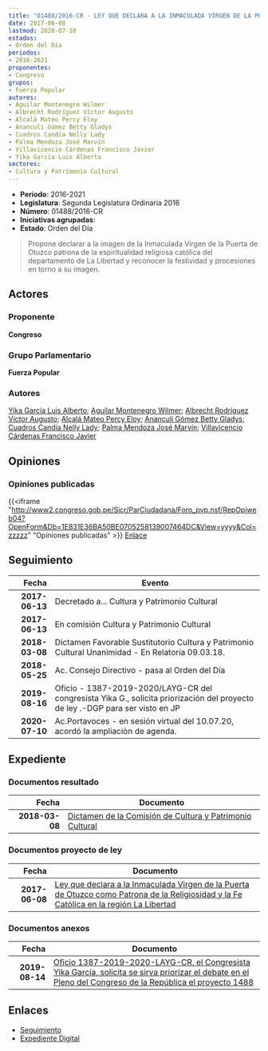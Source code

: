 ```yaml
---
title: "01488/2016-CR - LEY QUE DECLARA A LA INMACULADA VIRGEN DE LA PUERTA DE OTUZCO COMO PATRONA DE LA RELIGIOSIDAD Y LA FE CATÓLICA EN LA REGIÓN LA LIBERTAD"
date: 2017-06-08
lastmod: 2020-07-10
estados:
- Orden del Día
periodos:
- 2016-2021
proponentes:
- Congreso
grupos:
- Fuerza Popular
autores:
- Aguilar Montenegro Wilmer
- Albrecht Rodríguez Víctor Augusto
- Alcalá Mateo Percy Eloy
- Ananculi Gómez Betty Gladys
- Cuadros Candia Nelly Lady
- Palma Mendoza José Marvín
- Villavicencio Cárdenas Francisco Javier
- Yika García Luis Alberto
sectores:
- Cultura y Patrimonio Cultural
---
```

- **Periodo**: 2016-2021
- **Legislatura**: Segunda Legislatura Ordinaria 2016
- **Número**: 01488/2016-CR
- **Iniciativas agrupadas**: 
- **Estado**: Orden del Día

> Propone declarar a la imagen de la Inmaculada Virgen de la Puerta de Otuzco patrona de la espiritualidad religiosa católica del departamento de La Libertad y reconocer la festividad y procesiones en torno a su imagen.


## Actores

### Proponente

**Congreso**

### Grupo Parlamentario

**Fuerza Popular**

### Autores

[Yika García Luis Alberto](mailto:mailto:lyika@congreso.gob.pe); [Aguilar Montenegro Wilmer](mailto:mailto:waguilar@congreso.gob.pe); [Albrecht Rodríguez Víctor Augusto](mailto:mailto:valbrecht@congreso.gob.pe); [Alcalá Mateo Percy Eloy](mailto:mailto:palcala@congreso.gob.pe); [Ananculi Gómez Betty Gladys](mailto:mailto:bananculi@congreso.gob.pe); [Cuadros Candia Nelly Lady](mailto:mailto:ncuadros@congreso.gob.pe); [Palma Mendoza José Marvín](mailto:mailto:jpalma@congreso.gob.pe); [Villavicencio Cárdenas Francisco Javier](mailto:mailto:fvillavicencio@congreso.gob.pe)

## Opiniones

### Opiniones publicadas

{{<iframe "http://www2.congreso.gob.pe/Sicr/ParCiudadana/Foro_pvp.nsf/RepOpiweb04?OpenForm&Db=1E831E36BA50BE0705258139007464DC&View=yyyy&Col=zzzzz" "Opiniones publicadas" >}}
[Enlace](http://www2.congreso.gob.pe/Sicr/ParCiudadana/Foro_pvp.nsf/RepOpiweb04?OpenForm&Db=1E831E36BA50BE0705258139007464DC&View=yyyy&Col=zzzzz)


## Seguimiento

| Fecha | Evento |
|------:|--------|
| **2017-06-13** | Decretado a... Cultura y Patrimonio Cultural |
| **2017-06-13** | En comisión Cultura y Patrimonio Cultural |
| **2018-03-08** | Dictamen Favorable Sustitutorio Cultura y Patrimonio Cultural Unanimidad - En Relatoría 09.03.18. |
| **2018-05-25** | Ac. Consejo Directivo - pasa al Orden del Día |
| **2019-08-16** | Oficio - 1387-2019-2020/LAYG-CR del congresista Yika G., solicita priorización del proyecto de ley .-DGP para ser visto en JP |
| **2020-07-10** | Ac.Portavoces - en sesión virtual del 10.07.20, acordó la ampliaciòn de agenda. |

## Expediente

### Documentos resultado

| Fecha | Documento |
|------:|-----------|
| **2018-03-08** | [Dictamen de la Comisión de Cultura y Patrimonio Cultural](http://www.leyes.congreso.gob.pe/Documentos/2016_2021/Dictamenes/Proyectos_de_Ley/01488DC05MAY20180308.pdf) |

### Documentos proyecto de ley

| Fecha | Documento |
|------:|-----------|
| **2017-06-08** | [Ley que declara a la Inmaculada Virgen de la Puerta de Otuzco como Patrona de la Religiosidad y la Fe Católica en la región La Libertad](http://www.leyes.congreso.gob.pe/Documentos/2016_2021/Proyectos_de_Ley_y_de_Resoluciones_Legislativas/PL0148820170608.pdf) |

### Documentos anexos

| Fecha | Documento |
|------:|-----------|
| **2019-08-14** | [Oficio 1387-2019-2020-LAYG-CR, el Congresista Yika García, solicita se sirva priorizar el debate en el Pleno del Congreso de la República el proyecto 1488](http://www.leyes.congreso.gob.pe/Documentos/2016_2021/Oficios/Congresistas/OFICIO-1387-2019-2020-LAYG-CR.pdf) |

## Enlaces

- [Seguimiento](http://www2.congreso.gob.pe/Sicr/TraDocEstProc/CLProLey2016.nsf/f7fff46988ca05b1052578e100829cc7/72a4dc189a11ec0b05258139006f4296?OpenDocument)
- [Expediente Digital](http://www2.congreso.gob.pe/Sicr/TraDocEstProc/Expvirt_2011.nsf/visbusqptramdoc1621/01488?opendocument)

